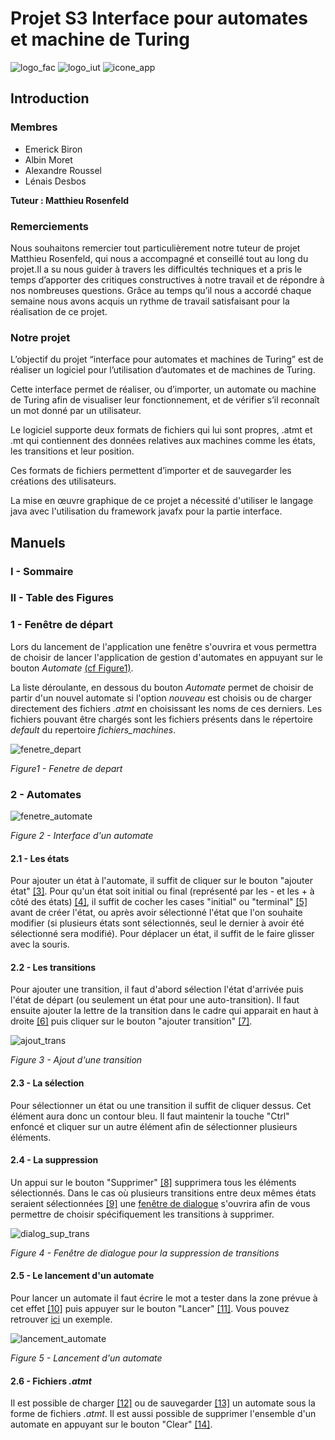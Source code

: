 # Projet S3 Interface pour automates et machine de Turing

![logo_fac](ressources/logo_fac.png)
![logo_iut](ressources/logo_iut.png)
![icone_app](ressources/icon150x150.png)

## Introduction 

### Membres

- Emerick Biron
- Albin Moret
- Alexandre Roussel
- Lénais Desbos

**Tuteur : Matthieu Rosenfeld**

### Remerciements
Nous souhaitons remercier tout particulièrement notre tuteur de projet Matthieu Rosenfeld, qui nous a accompagné et 
conseillé tout au long du projet.Il a su nous guider à travers les difficultés techniques et a pris le temps d’apporter
des critiques constructives à notre travail et de répondre à nos nombreuses questions. Grâce au temps qu’il nous a
accordé chaque semaine nous avons acquis un rythme de travail satisfaisant pour la réalisation de ce projet.

### Notre projet
L’objectif du projet “interface pour automates et machines de Turing” est de réaliser un logiciel pour l’utilisation 
d’automates et de machines de Turing.

Cette interface permet de réaliser, ou d’importer, un automate ou machine de Turing afin de visualiser leur 
fonctionnement, et de vérifier s’il reconnaît un mot donné par un utilisateur.

Le logiciel supporte deux formats de fichiers qui lui sont propres, .atmt et .mt qui contiennent des données relatives
aux machines comme les états, les transitions et leur position.

Ces formats de fichiers permettent d’importer et de sauvegarder les créations des utilisateurs.

La mise en œuvre graphique de ce projet a nécessité d'utiliser le langage java avec l'utilisation du framework javafx 
pour la partie interface.


## Manuels

### I - Sommaire

### II - Table des Figures

### 1 - Fenêtre de départ 

Lors du lancement de l'application une fenêtre s'ouvrira et vous permettra de choisir de lancer l'application de gestion
d'automates en appuyant sur le bouton *Automate* [(cf Figure1)](#figure1).

La liste déroulante, en dessous du bouton *Automate* permet de choisir de partir d'un nouvel automate si l'option 
*nouveau* est choisis ou de charger directement des fichiers *.atmt* en choisissant les noms de ces derniers. 
Les fichiers pouvant être chargés sont les fichiers présents dans le répertoire *default* du repertoire 
*fichiers_machines*. 

<a name="figure1"></a>![fenetre_depart](ressources/fenetre_depart.png)

*Figure1 - Fenetre de depart*

### 2 - Automates

<a name="figure2"></a>![fenetre_automate](ressources/fenetre_automate.PNG)

*Figure 2 - Interface d'un automate*

#### 2.1 - Les états

Pour ajouter un état à l'automate, il suffit de cliquer sur le bouton "ajouter état" [[3]](#interface-dun-automate-).
Pour qu'un état soit initial ou final (représenté par les - et les + à côté des états) [[4]](#interface-dun-automate-),
il suffit de cocher les cases "initial" ou "terminal" [[5]](#interface-dun-automate-) avant de créer l'état, ou après
avoir sélectionné l'état que l'on souhaite modifier (si plusieurs états sont sélectionnés, seul le dernier à avoir été
sélectionné sera modifié). Pour déplacer un état, il suffit de le faire glisser avec la souris.

#### 2.2 - Les transitions

Pour ajouter une transition, il faut d'abord sélection l'état d'arrivée puis l'état de départ (ou seulement un état pour
une auto-transition). Il faut ensuite ajouter la lettre de la transition dans le cadre qui apparait en haut à
droite [[6]](#ajout-dune-transition-) puis cliquer sur le bouton "ajouter transition" [[7]](#ajout-dune-transition-).

<a name="figure3"></a>![ajout_trans](ressources/ajout_trans.PNG)

*Figure 3 - Ajout d'une transition*

#### 2.3 - La sélection

Pour sélectionner un état ou une transition il suffit de cliquer dessus. Cet élément aura donc un contour bleu. Il faut
maintenir la touche "Ctrl" enfoncé et cliquer sur un autre élément afin de sélectionner plusieurs éléments.

#### 2.4 - La suppression

Un appui sur le bouton "Supprimer" [[8]](#interface-dun-automate-) supprimera tous les éléments sélectionnés. Dans le
cas où plusieurs transitions entre deux mêmes états seraient sélectionnées [[9]](#suppression-de-multiples-transition-)
une [fenêtre de dialogue](#suppression-de-multiples-transition-) s'ouvrira afin de vous permettre de choisir
spécifiquement les transitions à supprimer.

<a name="figure4"></a>![dialog_sup_trans](ressources/dialog_sup_trans.PNG)

*Figure 4 - Fenêtre de dialogue pour la suppression de transitions*

#### 2.5 - Le lancement d'un automate

Pour lancer un automate il faut écrire le mot a tester dans la zone prévue à cet effet [[10]](#interface-dun-automate-)
puis appuyer sur le bouton "Lancer" [[11]](#interface-dun-automate-). Vous pouvez
retrouver [ici](#lancement-dun-automate) un exemple.

<a name="figure5"></a>![lancement_automate](ressources/lancement_automate.gif)

*Figure 5 - Lancement d'un automate*

#### 2.6 - Fichiers *.atmt*

Il est possible de charger [[12]](#interface-dun-automate-) ou de sauvegarder [[13]](#interface-dun-automate-) un
automate sous la forme de fichiers _.atmt_. Il est aussi possible de supprimer l'ensemble d'un automate en appuyant sur
le bouton "Clear" [[14]](#interface-dun-automate-).